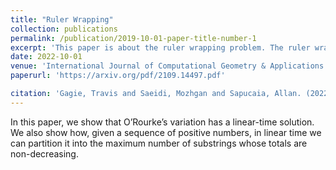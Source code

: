 ```yaml
---
title: "Ruler Wrapping"
collection: publications
permalink: /publication/2019-10-01-paper-title-number-1
excerpt: 'This paper is about the ruler wrapping problem. The ruler wrapping problem asks if a carpenter's ruler with segments of varying lengths can be folded such that all the folds are in the same direction and the final shape fits within a specified length'
date: 2022-10-01
venue: 'International Journal of Computational Geometry & Applications'
paperurl: 'https://arxiv.org/pdf/2109.14497.pdf'

citation: 'Gagie, Travis and Saeidi, Mozhgan and Sapucaia, Allan. (2022). &quot; journal={International Journal of Computational Geometry \& Applications}, pages={1--10}, year={2022}, publisher={World Scientific} <i>Journal 1</i>. 1(1).'
---
```

 In this paper, we show that O’Rourke’s variation has a linear-time solution. We also show how,
given a sequence of positive numbers, in linear time we can partition it into the maximum
number of substrings whose totals are non-decreasing.

